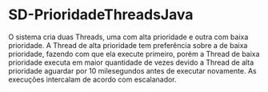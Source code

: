 # SD-PrioridadeThreadsJava

O sistema cria duas Threads, uma com alta prioridade e outra com baixa prioridade.
A Thread de alta prioridade tem preferência sobre a de baixa prioridade, fazendo com que ela execute primeiro, porém a Thread de baixa prioridade executa em maior quantidade de vezes devido a Thread de alta prioridade aguardar por 10 milesegundos antes de executar novamente.
As execuções intercalam de acordo com escalanador.
